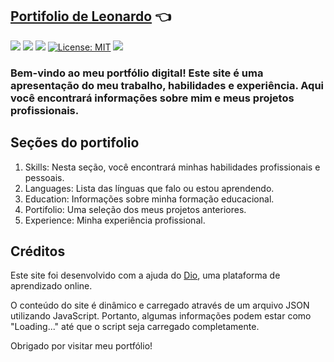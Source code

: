## [Portifolio de Leonardo](https://mayphias.click) :point_left: 

![](https://img.shields.io/badge/HTML-239120?style=for-the-badge&logo=html5&logoColor=white) ![](https://img.shields.io/badge/CSS-239120?&style=for-the-badge&logo=css3&logoColor=white) ![](https://img.shields.io/badge/JavaScript-F7DF1E?style=for-the-badge&logo=javascript&logoColor=black)
[![License: MIT](https://img.shields.io/badge/License-MIT-yellow.svg)](https://opensource.org/licenses/MIT) ![](https://img.shields.io/static/v1.svg?label=Version&message=1.0&color=blue)
### Bem-vindo ao meu portfólio digital! Este site é uma apresentação do meu trabalho, habilidades e experiência. Aqui você encontrará informações sobre mim e meus projetos profissionais.

## Seções do portifolio

1) Skills: Nesta seção, você encontrará minhas habilidades profissionais e pessoais.
2) Languages: Lista das línguas que falo ou estou aprendendo.
3) Education: Informações sobre minha formação educacional.
4) Portifolio: Uma seleção dos meus projetos anteriores.
5) Experience: Minha experiência profissional.
   
## Créditos

Este site foi desenvolvido com a ajuda do [Dio](https://web.dio.me/), uma plataforma de aprendizado online.

O conteúdo do site é dinâmico e carregado através de um arquivo JSON utilizando JavaScript. Portanto, algumas informações podem estar como "Loading..." até que o script seja carregado completamente.

Obrigado por visitar meu portfólio!
